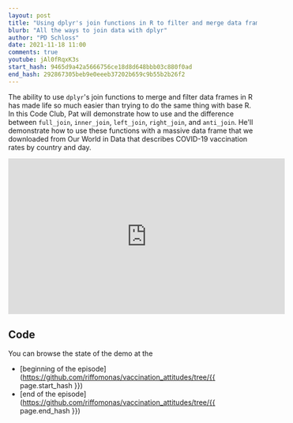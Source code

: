 ```yaml
---
layout: post
title: "Using dplyr's join functions in R to filter and merge data frames (CC164)"
blurb: "All the ways to join data with dplyr"
author: "PD Schloss"
date: 2021-11-18 11:00
comments: true
youtube: jAl0fRqxK3s
start_hash: 9465d9a42a5666756ce18d8d648bbb03c880f0ad
end_hash: 292867305beb9e0eeeb37202b659c9b55b2b26f2
---
```


The ability to use `dplyr`'s join functions to merge and filter data frames in R has made life so much easier than trying to do the same thing with base R. In this Code Club, Pat will demonstrate how to use and the difference between `full_join`, `inner_join`, `left_join`, `right_join`, and `anti_join`. He'll demonstrate how to use these functions with a massive data frame that we downloaded from Our World in Data that describes COVID-19 vaccination rates by country and day.

<iframe style="margin: 0 auto;display:block;" width="560" height="315" src="https://www.youtube.com/embed/{{ page.youtube }}" frameborder="0" allow="accelerometer; autoplay; encrypted-media; gyroscope; picture-in-picture" allowfullscreen></iframe>


## Code

You can browse the state of the demo at the
* [beginning of the episode](https://github.com/riffomonas/vaccination_attitudes/tree/{{ page.start_hash }})
* [end of the episode](https://github.com/riffomonas/vaccination_attitudes/tree/{{ page.end_hash }})
